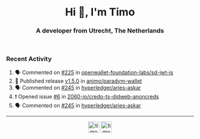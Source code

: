 <h1 align="center">Hi 👋, I'm Timo</h1>
<h3 align="center">A developer from Utrecht, The Netherlands</h3>
<br/>
<!-- https://github.com/rahuldkjain/github-profile-readme-generator --!>

<!--  <p align="left"><img src="https://github-readme-stats.vercel.app/api?username=timoglastra&show_icons=true&count_private=true&" alt="timoglastra" /></p> --!>

<!--
Github language stats
<p align="left"><img src="https://github-readme-stats.vercel.app/api/top-langs/?username=timoglastra&layout=compact" alt="timoglastra" /><p>
-->

<!-- Codestats language stats -->
<!-- <p align="left"><img src="https://codestats-readme.vercel.app/api/top-langs/?username=timoglastra&layout=compact&language_count=12" alt="timoglastra" /><p>    --!>
  
<h3>Recent Activity</h3>

<!--START_SECTION:activity-->
1. 🗣 Commented on [#225](https://github.com/openwallet-foundation-labs/sd-jwt-js/pull/225#issuecomment-2097751828) in [openwallet-foundation-labs/sd-jwt-js](https://github.com/openwallet-foundation-labs/sd-jwt-js)
2. 🚀 Published release [v1.5.0](https://github.com/animo/paradym-wallet/releases/tag/v1.5.0) in [animo/paradym-wallet](https://github.com/animo/paradym-wallet)
3. 🗣 Commented on [#245](https://github.com/hyperledger/aries-askar/pull/245#issuecomment-2095918937) in [hyperledger/aries-askar](https://github.com/hyperledger/aries-askar)
4. ❗ Opened issue [#6](https://github.com/2060-io/credo-ts-didweb-anoncreds/issues/6) in [2060-io/credo-ts-didweb-anoncreds](https://github.com/2060-io/credo-ts-didweb-anoncreds)
5. 🗣 Commented on [#245](https://github.com/hyperledger/aries-askar/pull/245#issuecomment-2095868845) in [hyperledger/aries-askar](https://github.com/hyperledger/aries-askar)
<!--END_SECTION:activity-->

---

<p align="center">
<a href="https://twitter.com/timoglastra" target="blank"><img align="center" src="https://cdn.jsdelivr.net/npm/simple-icons@3.0.1/icons/twitter.svg" alt="timoglastra" height="30" width="30" /></a>
<a href="https://linkedin.com/in/timoglastra" target="blank"><img align="center" src="https://cdn.jsdelivr.net/npm/simple-icons@3.0.1/icons/linkedin.svg" alt="timoglastra" height="30" width="30" /></a>
</p>



